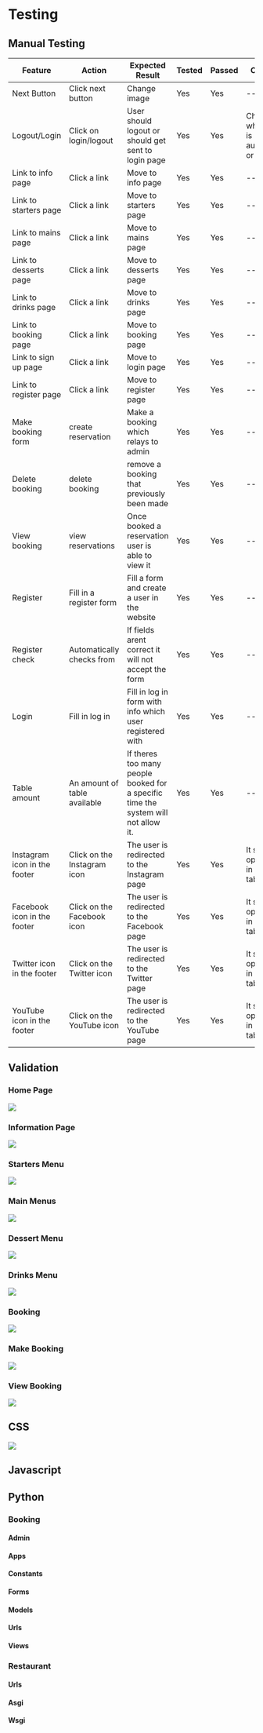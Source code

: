 # Testing

## Manual Testing

| Feature | Action | Expected Result | Tested | Passed | Comments |
| --- | --- | --- | --- | --- | --- |
| Next Button | Click next button | Change image | Yes | Yes | --- |
| Logout/Login | Click on login/logout | User should logout or should get sent to login page | Yes | Yes | Changes whether user is authenticated or not |
| Link to info page | Click a link | Move to info page | Yes | Yes | --- |
| Link to starters page | Click a link | Move to starters page | Yes | Yes | --- |
| Link to mains page | Click a link | Move to mains page | Yes | Yes | --- |
| Link to desserts page | Click a link | Move to desserts page | Yes | Yes | --- |
| Link to drinks page | Click a link | Move to drinks page | Yes | Yes | --- |
| Link to booking page | Click a link | Move to booking page | Yes | Yes | --- |
| Link to sign up page | Click a link | Move to login page | Yes | Yes | --- |
| Link to register page | Click a link | Move to register page | Yes | Yes | --- |
| Make booking form | create reservation | Make a booking which relays to admin | Yes | Yes | --- |
| Delete booking | delete booking | remove a booking that previously been made | Yes | Yes | --- |
| View booking | view reservations | Once booked a reservation user is able to view it | Yes | Yes | --- |
| Register | Fill in a register form | Fill a form and create a user in the website | Yes | Yes | --- |
| Register check | Automatically checks from | If fields arent correct it will not accept the form | Yes | Yes | --- |
| Login | Fill in log in | Fill in log in form with info which user registered with | Yes | Yes | --- |
| Table amount | An amount of table available | If theres too many people booked for a specific time the system will not allow it. | Yes | Yes | --- |
| Instagram icon in the footer | Click on the Instagram icon | The user is redirected to the Instagram page | Yes | Yes | It should open the link in another tab or page |
| Facebook icon in the footer | Click on the Facebook icon | The user is redirected to the Facebook page | Yes | Yes | It should open the link in another tab or page |
| Twitter icon in the footer | Click on the Twitter icon | The user is redirected to the Twitter page | Yes | Yes | It should open the link in another tab or page |
| YouTube icon in the footer | Click on the YouTube icon | The user is redirected to the YouTube page | Yes | Yes | It should open the link in another tab or page |

## Validation

### Home Page

![](documentation/index-val.png)

### Information Page

![](documentation/info-val.png)

### Starters Menu

![](documentation/menu-starters-val.png)

### Main Menus

![](documentation/menu-main-val.png)

### Dessert Menu

![](documentation/menu-desserts-val.png)

### Drinks Menu

![](documentation/menu-drink-val.png)

### Booking

![](documentation/booking-val.png)

### Make Booking

![](documentation/make-booking-val.png)

### View Booking

![](documentation/view-booking-val.png)

## CSS

![](documentation/oak-css.png)

## Javascript

## Python

### Booking

#### Admin

#### Apps

#### Constants

#### Forms

#### Models

#### Urls

#### Views

### Restaurant

#### Urls

#### Asgi

#### Wsgi